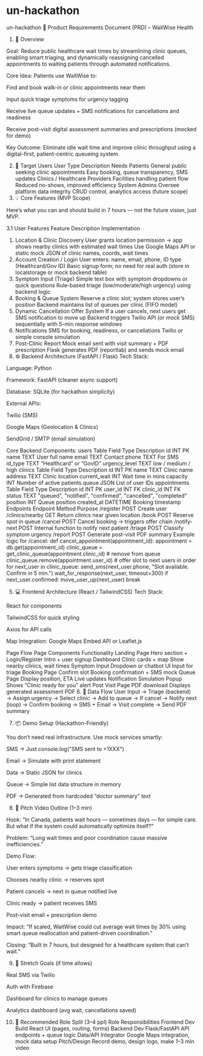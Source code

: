 # un-hackathon
un-hackathon
🧾 Product Requirements Document (PRD) – WaitWise Health
1. 🧠 Overview

Goal:
Reduce public healthcare wait times by streamlining clinic queues, enabling smart triaging, and dynamically reassigning cancelled appointments to waiting patients through automated notifications.

Core Idea:
Patients use WaitWise to:

Find and book walk-in or clinic appointments near them

Input quick triage symptoms for urgency tagging

Receive live queue updates + SMS notifications for cancellations and readiness

Receive post-visit digital assessment summaries and prescriptions (mocked for demo)

Key Outcome:
Eliminate idle wait time and improve clinic throughput using a digital-first, patient-centric queueing system.

2. 🎯 Target Users
User Type	Description	Needs
Patients	General public seeking clinic appointments	Easy booking, queue transparency, SMS updates
Clinics / Healthcare Providers	Facilities handling patient flow	Reduced no-shows, improved efficiency
System Admins	Oversee platform data integrity	CRUD control, analytics access (future scope)
3. 💡 Core Features (MVP Scope)

Here’s what you can and should build in 7 hours — not the future vision, just MVP.

3.1 User Features
Feature	Description	Implementation
1. Location & Clinic Discovery	User grants location permission → app shows nearby clinics with estimated wait times	Use Google Maps API or static mock JSON of clinic names, coords, wait times
2. Account Creation / Login	User enters: name, email, phone, ID type (Healthcard/Gov ID)	Basic signup form; no need for real auth (store in localstorage or mock backend table)
3. Symptom Input (Triage)	Simple text box with symptom dropdowns or quick questions	Rule-based triage (low/moderate/high urgency) using backend logic
4. Booking & Queue System	Reserve a clinic slot; system stores user’s position	Backend maintains list of queues per clinic (FIFO model)
5. Dynamic Cancellation Offer System	If a user cancels, next users get SMS notification to move up	Backend triggers Twilio API (or mock SMS) sequentially with 5-min response windows
6. Notifications	SMS for booking, readiness, or cancellations	Twilio or simple console simulation
7. Post-Clinic Report	Mock email sent with visit summary + PDF prescription	Flask generates PDF (reportlab) and sends mock email
4. ⚙️ Backend Architecture (FastAPI / Flask)
Tech Stack:

Language: Python

Framework: FastAPI (cleaner async support)

Database: SQLite (for hackathon simplicity)

External APIs:

Twilio (SMS)

Google Maps (Geolocation & Clinics)

SendGrid / SMTP (email simulation)

Core Backend Components:
users Table
Field	Type	Description
id	INT	PK
name	TEXT	User full name
email	TEXT	Contact
phone	TEXT	For SMS
id_type	TEXT	“Healthcard” or “GovID”
urgency_level	TEXT	low / medium / high
clinics Table
Field	Type	Description
id	INT	PK
name	TEXT	Clinic name
address	TEXT	Clinic location
current_wait	INT	Wait time in mins
capacity	INT	Number of active patients
queue	JSON	List of user IDs
appointments Table
Field	Type	Description
id	INT	PK
user_id	INT	FK
clinic_id	INT	FK
status	TEXT	"queued", "notified", "confirmed", "cancelled", "completed"
position	INT	Queue position
created_at	DATETIME	Booking timestamp
Endpoints
Endpoint	Method	Purpose
/register	POST	Create user
/clinics/nearby	GET	Return clinics near given location
/book	POST	Reserve spot in queue
/cancel	POST	Cancel booking → triggers offer chain
/notify-next	POST	Internal function to notify next patient
/triage	POST	Classify symptom urgency
/report	POST	Generate post-visit PDF summary
Example logic for /cancel:
def cancel_appointment(appointment_id):
    appointment = db.get(appointment_id)
    clinic_queue = get_clinic_queue(appointment.clinic_id)
    # remove from queue
    clinic_queue.remove(appointment.user_id)
    # offer slot to next users in order
    for next_user in clinic_queue:
        send_sms(next_user.phone, "Slot available. Confirm in 5 min.")
        wait_for_response(next_user, timeout=300)
        if next_user.confirmed:
            move_user_up(next_user)
            break

5. 💻 Frontend Architecture (React / TailwindCSS)
Tech Stack:

React for components

TailwindCSS for quick styling

Axios for API calls

Map Integration: Google Maps Embed API or Leaflet.js

Page Flow
Page	Components	Functionality
Landing Page	Hero section + Login/Register	Intro + user signup
Dashboard	Clinic cards + map	Show nearby clinics, wait times
Symptom Input	Dropdown or chatbot UI	Input for triage
Booking Page	Confirm slot	Booking confirmation + SMS mock
Queue Page	Display position, ETA	Live updates
Notification Simulation	Popup	Shows “Clinic ready for you” alert
Post Visit Page	PDF download	Displays generated assessment PDF
6. 🧩 Data Flow
User Input → Triage (backend) → Assign urgency
→ Select clinic → Add to queue
→ If cancel → Notify next (loop)
→ Confirm booking → SMS + Email
→ Visit complete → Send PDF summary

7. 📦 Demo Setup (Hackathon-Friendly)

You don’t need real infrastructure. Use mock services smartly:

SMS → Just console.log("SMS sent to +1XXX")

Email → Simulate with print statement

Data → Static JSON for clinics

Queue → Simple list data structure in memory

PDF → Generated from hardcoded “doctor summary” text

8. 🎥 Pitch Video Outline (1–3 min)

Hook:
“In Canada, patients wait hours — sometimes days — for simple care. But what if the system could automatically optimize itself?”

Problem:
“Long wait times and poor coordination cause massive inefficiencies.”

Demo Flow:

User enters symptoms → gets triage classification

Chooses nearby clinic → reserves spot

Patient cancels → next in queue notified live

Clinic ready → patient receives SMS

Post-visit email + prescription demo

Impact:
“If scaled, WaitWise could cut average wait times by 30% using smart queue reallocation and patient-driven coordination.”

Closing:
“Built in 7 hours, but designed for a healthcare system that can’t wait.”

9. 🚀 Stretch Goals (if time allows)

Real SMS via Twilio

Auth with Firebase

Dashboard for clinics to manage queues

Analytics dashboard (avg wait, cancellations saved)

10. 🧱 Recommended Role Split (3–4 ppl)
Role	Responsibilities
Frontend Dev	Build React UI (pages, routing, forms)
Backend Dev	Flask/FastAPI API endpoints + queue logic
Data/API Integrator	Google Maps integration, mock data setup
Pitch/Design	Record demo, design logo, make 1–3 min video